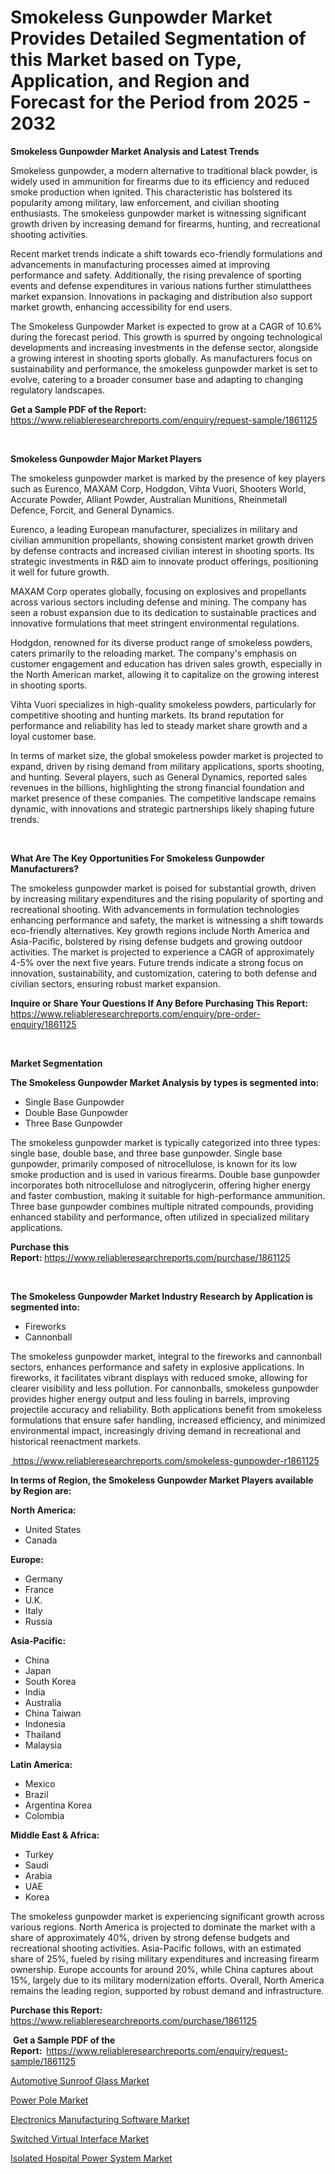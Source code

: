 <p><h1>Smokeless Gunpowder Market Provides Detailed Segmentation of this Market based on Type, Application, and Region and Forecast for the Period from 2025 - 2032</h1></p><p><strong>Smokeless Gunpowder Market Analysis and Latest Trends</strong></p>
<p><p>Smokeless gunpowder, a modern alternative to traditional black powder, is widely used in ammunition for firearms due to its efficiency and reduced smoke production when ignited. This characteristic has bolstered its popularity among military, law enforcement, and civilian shooting enthusiasts. The smokeless gunpowder market is witnessing significant growth driven by increasing demand for firearms, hunting, and recreational shooting activities.</p><p>Recent market trends indicate a shift towards eco-friendly formulations and advancements in manufacturing processes aimed at improving performance and safety. Additionally, the rising prevalence of sporting events and defense expenditures in various nations further stimulatthees market expansion. Innovations in packaging and distribution also support market growth, enhancing accessibility for end users.</p><p>The Smokeless Gunpowder Market is expected to grow at a CAGR of 10.6% during the forecast period. This growth is spurred by ongoing technological developments and increasing investments in the defense sector, alongside a growing interest in shooting sports globally. As manufacturers focus on sustainability and performance, the smokeless gunpowder market is set to evolve, catering to a broader consumer base and adapting to changing regulatory landscapes. </p></p>
<p><strong>Get a Sample PDF of the Report:&nbsp;</strong> <a href="https://www.reliableresearchreports.com/enquiry/request-sample/1861125?utm_campaign=37&utm_medium=2&utm_source=Github&utm_content=ia&utm_term=30012025&utm_id=smokeless-gunpowder">https://www.reliableresearchreports.com/enquiry/request-sample/1861125</a></p>
<p>&nbsp;</p>
<p><strong>Smokeless Gunpowder Major Market Players</strong></p>
<p><p>The smokeless gunpowder market is marked by the presence of key players such as Eurenco, MAXAM Corp, Hodgdon, Vihta Vuori, Shooters World, Accurate Powder, Alliant Powder, Australian Munitions, Rheinmetall Defence, Forcit, and General Dynamics. </p><p>Eurenco, a leading European manufacturer, specializes in military and civilian ammunition propellants, showing consistent market growth driven by defense contracts and increased civilian interest in shooting sports. Its strategic investments in R&D aim to innovate product offerings, positioning it well for future growth.</p><p>MAXAM Corp operates globally, focusing on explosives and propellants across various sectors including defense and mining. The company has seen a robust expansion due to its dedication to sustainable practices and innovative formulations that meet stringent environmental regulations.</p><p>Hodgdon, renowned for its diverse product range of smokeless powders, caters primarily to the reloading market. The company's emphasis on customer engagement and education has driven sales growth, especially in the North American market, allowing it to capitalize on the growing interest in shooting sports.</p><p>Vihta Vuori specializes in high-quality smokeless powders, particularly for competitive shooting and hunting markets. Its brand reputation for performance and reliability has led to steady market share growth and a loyal customer base.</p><p>In terms of market size, the global smokeless powder market is projected to expand, driven by rising demand from military applications, sports shooting, and hunting. Several players, such as General Dynamics, reported sales revenues in the billions, highlighting the strong financial foundation and market presence of these companies. The competitive landscape remains dynamic, with innovations and strategic partnerships likely shaping future trends.</p></p>
<p>&nbsp;</p>
<p><strong>What Are The Key Opportunities For Smokeless Gunpowder Manufacturers?</strong></p>
<p><p>The smokeless gunpowder market is poised for substantial growth, driven by increasing military expenditures and the rising popularity of sporting and recreational shooting. With advancements in formulation technologies enhancing performance and safety, the market is witnessing a shift towards eco-friendly alternatives. Key growth regions include North America and Asia-Pacific, bolstered by rising defense budgets and growing outdoor activities. The market is projected to experience a CAGR of approximately 4-5% over the next five years. Future trends indicate a strong focus on innovation, sustainability, and customization, catering to both defense and civilian sectors, ensuring robust market expansion.</p></p>
<p><strong>Inquire or Share Your Questions If Any Before Purchasing This Report:</strong> <a href="https://www.reliableresearchreports.com/enquiry/pre-order-enquiry/1861125?utm_campaign=37&utm_medium=2&utm_source=Github&utm_content=ia&utm_term=30012025&utm_id=smokeless-gunpowder">https://www.reliableresearchreports.com/enquiry/pre-order-enquiry/1861125</a></p>
<p>&nbsp;</p>
<p><strong>Market Segmentation</strong></p>
<p><strong>The Smokeless Gunpowder Market Analysis by types is segmented into:</strong></p>
<p><ul><li>Single Base Gunpowder</li><li>Double Base Gunpowder</li><li>Three Base Gunpowder</li></ul></p>
<p><p>The smokeless gunpowder market is typically categorized into three types: single base, double base, and three base gunpowder. Single base gunpowder, primarily composed of nitrocellulose, is known for its low smoke production and is used in various firearms. Double base gunpowder incorporates both nitrocellulose and nitroglycerin, offering higher energy and faster combustion, making it suitable for high-performance ammunition. Three base gunpowder combines multiple nitrated compounds, providing enhanced stability and performance, often utilized in specialized military applications.</p></p>
<p><strong>Purchase this Report:&nbsp;</strong><a href="https://www.reliableresearchreports.com/purchase/1861125?utm_campaign=37&utm_medium=2&utm_source=Github&utm_content=ia&utm_term=30012025&utm_id=smokeless-gunpowder">https://www.reliableresearchreports.com/purchase/1861125</a></p>
<p>&nbsp;</p>
<p><strong>The Smokeless Gunpowder Market Industry Research by Application is segmented into:</strong></p>
<p><ul><li>Fireworks</li><li>Cannonball</li></ul></p>
<p><p>The smokeless gunpowder market, integral to the fireworks and cannonball sectors, enhances performance and safety in explosive applications. In fireworks, it facilitates vibrant displays with reduced smoke, allowing for clearer visibility and less pollution. For cannonballs, smokeless gunpowder provides higher energy output and less fouling in barrels, improving projectile accuracy and reliability. Both applications benefit from smokeless formulations that ensure safer handling, increased efficiency, and minimized environmental impact, increasingly driving demand in recreational and historical reenactment markets.</p></p>
<p><a href="https://www.reliableresearchreports.com/smokeless-gunpowder-r1861125?utm_campaign=37&utm_medium=2&utm_source=Github&utm_content=ia&utm_term=30012025&utm_id=smokeless-gunpowder">&nbsp;https://www.reliableresearchreports.com/smokeless-gunpowder-r1861125</a></p>
<p><strong>In terms of Region, the Smokeless Gunpowder Market Players available by Region are:</strong></p>
<p>
    <p> <strong> North America: </strong>
        <ul>
            <li>United States</li>
            <li>Canada</li>
        </ul>
        </p> 
    <p> <strong> Europe: </strong>
        <ul>
            <li>Germany</li>
            <li>France</li>
            <li>U.K.</li>
            <li>Italy</li>
            <li>Russia</li>
        </ul>
        </p> 
    <p> <strong> Asia-Pacific: </strong>
        <ul>
            <li>China</li>
            <li>Japan</li>
            <li>South Korea</li>
            <li>India</li>
            <li>Australia</li>
            <li>China Taiwan</li>
            <li>Indonesia</li>
            <li>Thailand</li>
            <li>Malaysia</li>
        </ul>
        </p> 
    <p> <strong> Latin America: </strong>
        <ul>
            <li>Mexico</li>
            <li>Brazil</li>
            <li>Argentina Korea</li>
            <li>Colombia</li>
        </ul>
        </p> 
    <p> <strong> Middle East & Africa: </strong>
        <ul>
            <li>Turkey</li>
            <li>Saudi</li>
            <li>Arabia</li>
            <li>UAE</li>
            <li>Korea</li>
        </ul>
    </p>
    </p>
<p><p>The smokeless gunpowder market is experiencing significant growth across various regions. North America is projected to dominate the market with a share of approximately 40%, driven by strong defense budgets and recreational shooting activities. Asia-Pacific follows, with an estimated share of 25%, fueled by rising military expenditures and increasing firearm ownership. Europe accounts for around 20%, while China captures about 15%, largely due to its military modernization efforts. Overall, North America remains the leading region, supported by robust demand and infrastructure.</p></p>
<p><strong>Purchase this Report: </strong><a href="https://www.reliableresearchreports.com/purchase/1861125?utm_campaign=37&utm_medium=2&utm_source=Github&utm_content=ia&utm_term=30012025&utm_id=smokeless-gunpowder">https://www.reliableresearchreports.com/purchase/1861125</a></p>
<p>&nbsp;<strong>Get a Sample PDF of the Report:&nbsp;&nbsp;</strong><a href="https://www.reliableresearchreports.com/enquiry/request-sample/1861125?utm_campaign=37&utm_medium=2&utm_source=Github&utm_content=ia&utm_term=30012025&utm_id=smokeless-gunpowder">https://www.reliableresearchreports.com/enquiry/request-sample/1861125</a></p>
<p><strong></strong></p>
<p><p><a href="https://www.linkedin.com/pulse/analysis-global-automotive-sunroof-glass-market-present-landscape-9qwvf?utm_campaign=37&utm_medium=2&utm_source=Github&utm_content=ia&utm_term=30012025&utm_id=smokeless-gunpowder">Automotive Sunroof Glass Market</a></p><p><a href="https://www.linkedin.com/pulse/power-pole-market-analysis-driving-business-advancement-growing-m90uf?utm_campaign=37&utm_medium=2&utm_source=Github&utm_content=ia&utm_term=30012025&utm_id=smokeless-gunpowder">Power Pole Market</a></p><p><a href="https://www.linkedin.com/pulse/market-size-scope-electronics-manufacturing-software-forecasted-g4jaf?utm_campaign=37&utm_medium=2&utm_source=Github&utm_content=ia&utm_term=30012025&utm_id=smokeless-gunpowder">Electronics Manufacturing Software Market</a></p><p><a href="https://www.linkedin.com/pulse/thorough-examination-size-dynamics-expected-growth-switched-tvlvf?utm_campaign=37&utm_medium=2&utm_source=Github&utm_content=ia&utm_term=30012025&utm_id=smokeless-gunpowder">Switched Virtual Interface Market</a></p><p><a href="https://www.linkedin.com/pulse/detailed-market-study-global-isolated-hospital-power-system-mgruf?utm_campaign=37&utm_medium=2&utm_source=Github&utm_content=ia&utm_term=30012025&utm_id=smokeless-gunpowder">Isolated Hospital Power System Market</a></p></p>
